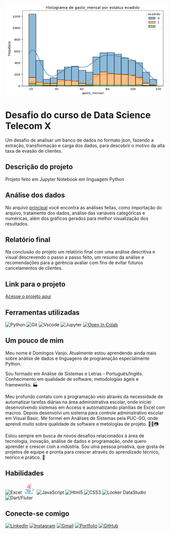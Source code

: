 <a href='https://github.com/domingosvanjo/desafio_telecom_x/blob/master//TelecomX_BR.ipynb'><img width='100%' height="290px" src=".\img\hisGastMXevadido.png"></a>

# Desafio do curso de Data Science Telecom X
Um desafio de analisar um banco de dados no formato json, fazendo a extração, transformação e carga dos dados, para descobrir o motivo da alta taxa de evasão de clientes.

## Descrição do projeto
Projeto feito em Jupyter Notebook em linguagem Python

## Análise dos dados
No arquivo <a href=\TelecomX_BR.ipynb>principal</a> você encontra as análises feitas, como importação do arquivo, tratamento dos dados, análise das variáveis categóricas e numéricas, além dos gráficos gerados para melhor visualização dos resultados.

## Relatório final
Na conclusão do projeto um relatório final com uma análise descritiva e visual descrevendo o passo a passo feito, um resumo da análise e recomendações para a gerência avaliar com fins de evitar futuros cancelamentos de clientes.

## Link para o projeto
<a href='https://github.com/domingosvanjo/desafio_telecom_x/blob/master//TelecomX_BR.ipynb'>Acesse o projeto aqui </a>

## Ferramentas utilizadas

![Python](https://img.shields.io/badge/Python-10000?style=for-the-badge&logo=python&logoColor=white) ![Git](https://img.shields.io/badge/GIT-100000?style=for-the-badge&logo=git&logoColor=yellow) 	![Vscode](https://img.shields.io/badge/Vscode-007ACC?style=for-the-badge&logo=visual-studio-code&logoColor=white) ![Jupyter](https://img.shields.io/badge/Jupyter-100000?style=for-the-badge&logo=jupyter&logoColor=white)  [![Open In Colab](https://colab.research.google.com/assets/colab-badge.svg)](https://colab.research.google.com/drive/1ICa2nh3mbflJCrJ4oKNUHWTZ9_vTJw8F?usp=sharing)

## Um pouco de mim
Meu nome é Domingos Vanjo. Atualmente estou aprendendo ainda mais sobre análise de dados e linguagens de programação especialmente Python.

Sou formado em Análise de Sistemas e Letras - Português/Inglês. Conhecimento em qualidade de software, metodologias ágeis e frameworks. 🏭

Meu profundo contato com a programação veio através da necessidade de automatizar tarefas diárias na área administrativa escolar, onde iniciei desenvolvendo sistemas em Access e automatizando planilias de Excel com macros. Depois desenvolvi um sistema para controle administrativo escolar em Visual Basic. Me formei em Análises de Sistemas pela PUC-GO, onde aprendi muito sobre qualidade de software e metologias de projeto. 🔬🔎📷

Estou sempre em busca de novos desafios relacionados à área de tecnologia, inovação, análise de dados e programação, onde quero aprender e crescer com a indústria. Sou uma pessoa proativa, que gosta de projetos de equipe e pronta para crescer através do aprendizado técnico, teórico e prático. 🎯


## Habilidades

 <img src="https://www.kaptiva.ca/wp-content/uploads/2019/06/formation-excel.png" alt="Excel" title="Excel" height="30" width="35"/>  <img src="https://raw.githubusercontent.com/devicons/devicon/master/icons/java/java-original.svg" alt="Java" title="Java" height="35" width="40"/> <img src="https://cdn.icon-icons.com/icons2/2108/PNG/512/javascript_icon_130900.png" height="30" width="30" alt="JavaScript" title="JavaScript"> <img src="https://cdn.icon-icons.com/icons2/2415/PNG/96/html_plain_wordmark_logo_icon_146476.png" height="30" width="30" alt="Html5" title="Html5" > <img src="https://cdn.icon-icons.com/icons2/2415/PNG/96/css_original_wordmark_logo_icon_146576.png" height="30" width="30" alt="CSS3" title="CSS3"> <img src="https://www.gstatic.com/analytics-lego/svg/ic_looker_studio.svg" height="30" width="30" alt="Looker DataStudio" title="Looker DataStudio"> <img src="https://cdn.icon-icons.com/icons2/2530/PNG/96/dart_button_icon_151933.png" height="30" width="80" alt="Dart/Fluter" title="Dart/Fluter">
 
## Conecte-se comigo

[![LinkedIn](https://img.shields.io/badge/LinkedIn-0077B5?style=for-the-badge&logo=linkedin&logoColor=white)](https://www.linkedin.com/in/domingosvanjo/)  [![Instagram](https://img.shields.io/badge/-Instagram-FFF?style=for-the-badge&logo=instagram)](https://www.instagram.com/vanjodom/) [![Gmail](https://img.shields.io/badge/Gmail-333333?style=for-the-badge&logo=gmail&logoColor=red)](mailto:domingosvanjo@gmail.com) [![Portfolio](https://img.shields.io/badge/Portfolio-FF5722?style=for-the-badge&logo=todoist&logoColor=white)](https://domingosvanjo.github.io/portifolio/) [![GitHub](https://img.shields.io/badge/GitHub-100000?style=for-the-badge&logo=github&logoColor=white)](https://github.com/domingosvanjo)


